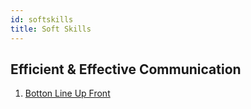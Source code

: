 ```yaml
---
id: softskills
title: Soft Skills
---
```


## Efficient & Effective Communication

1. [Botton Line Up Front](https://web.archive.org/web/20190914170123/https://www.animalz.co/blog/bottom-line-up-front/)
